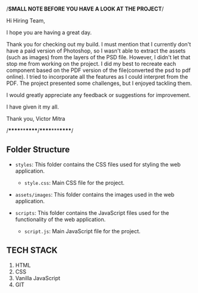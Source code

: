 /**SMALL NOTE BEFORE YOU HAVE A LOOK AT THE PROJECT**/

Hi Hiring Team,

I hope you are having a great day.

Thank you for checking out my build. I must mention that I currently don't have a paid version of Photoshop, so I wasn't able to extract the assets (such as images) from the layers of the PSD file. However, I didn't let that stop me from working on the project. I did my best to recreate each component based on the PDF version of the file(converted the psd to pdf online). I tried to incorporate all the features as I could interpret from the PDF. The project presented some challenges, but I enjoyed tackling them.

I would greatly appreciate any feedback or suggestions for improvement.

I have given it my all.

Thank you,
Victor Mitra

/****\*\*\*\*****\*\*****\*\*\*\*****\/****\*\*\*\*****\*\*\*****\*\*\*\*****/

## Folder Structure

- `styles`: This folder contains the CSS files used for styling the web application.

  - `style.css`: Main CSS file for the project.

- `assets/images`: This folder contains the images used in the web application.

- `scripts`: This folder contains the JavaScript files used for the functionality of the web application.
  - `script.js`: Main JavaScript file for the project.

## TECH STACK

1. HTML
2. CSS
3. Vanilla JavaScript
4. GIT
